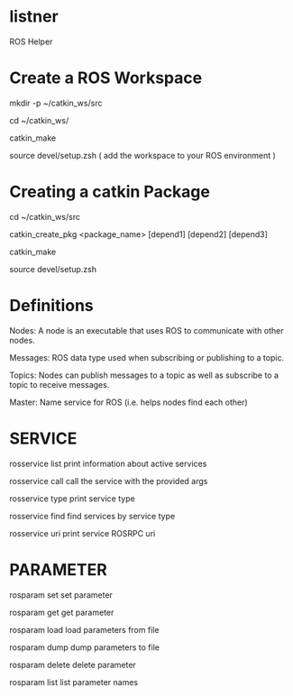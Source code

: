 # listner
ROS Helper

# Create a ROS Workspace
mkdir -p ~/catkin_ws/src

cd ~/catkin_ws/

catkin_make

source devel/setup.zsh  ( add the workspace to your ROS environment )

# Creating a catkin Package
cd ~/catkin_ws/src

catkin_create_pkg <package_name> [depend1] [depend2] [depend3]

catkin_make

source devel/setup.zsh

# Definitions
Nodes: A node is an executable that uses ROS to
communicate with other nodes.

Messages: ROS data type used when subscribing or publishing to a topic.

Topics: Nodes can publish messages to a topic as well as subscribe to a
topic to receive messages.

Master: Name service for ROS (i.e. helps nodes find each other)

# SERVICE
rosservice list         print information about active services

rosservice call         call the service with the provided args

rosservice type         print service type

rosservice find         find services by service type

rosservice uri          print service ROSRPC uri

# PARAMETER
rosparam set            set parameter

rosparam get            get parameter

rosparam load           load parameters from file

rosparam dump           dump parameters to file

rosparam delete         delete parameter

rosparam list           list parameter names

